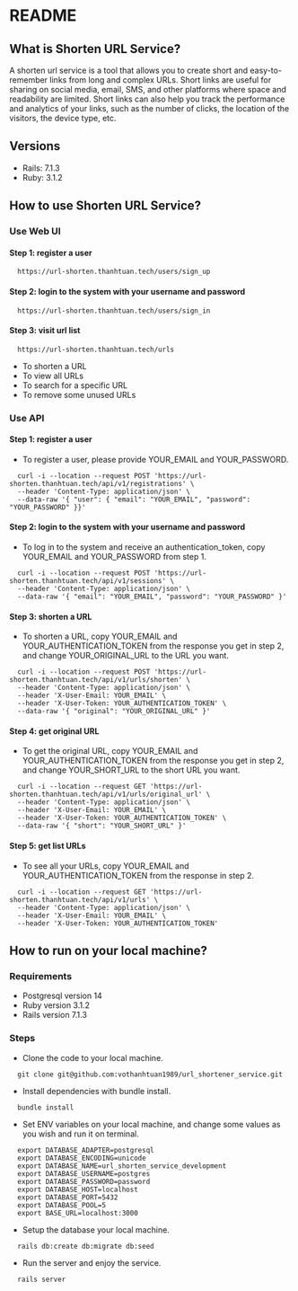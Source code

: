 # README

## What is Shorten URL Service?
A shorten url service is a tool that allows you to create short and easy-to-remember links from long and complex URLs. Short links are useful for sharing on social media, email, SMS, and other platforms where space and readability are limited. Short links can also help you track the performance and analytics of your links, such as the number of clicks, the location of the visitors, the device type, etc.

## Versions
- Rails: 7.1.3
- Ruby: 3.1.2

## How to use Shorten URL Service?
### Use Web UI
#### Step 1: register a user
```command
  https://url-shorten.thanhtuan.tech/users/sign_up
```

#### Step 2: login to the system with your username and password
```command
  https://url-shorten.thanhtuan.tech/users/sign_in
```

#### Step 3: visit url list
```command
  https://url-shorten.thanhtuan.tech/urls
```
- To shorten a URL
- To view all URLs
- To search for a specific URL
- To remove some unused URLs

### Use API
#### Step 1: register a user
- To register a user, please provide YOUR_EMAIL and YOUR_PASSWORD.

```command
  curl -i --location --request POST 'https://url-shorten.thanhtuan.tech/api/v1/registrations' \
  --header 'Content-Type: application/json' \
  --data-raw '{ "user": { "email": "YOUR_EMAIL", "password": "YOUR_PASSWORD" }}'
```

#### Step 2: login to the system with your username and password
- To log in to the system and receive an authentication_token, copy YOUR_EMAIL and YOUR_PASSWORD from step 1.

```command
  curl -i --location --request POST 'https://url-shorten.thanhtuan.tech/api/v1/sessions' \
  --header 'Content-Type: application/json' \
  --data-raw '{ "email": "YOUR_EMAIL", "password": "YOUR_PASSWORD" }'
```

#### Step 3: shorten a URL
- To shorten a URL, copy YOUR_EMAIL and YOUR_AUTHENTICATION_TOKEN from the response you get in step 2, and change YOUR_ORIGINAL_URL to the URL you want.

```command
  curl -i --location --request POST 'https://url-shorten.thanhtuan.tech/api/v1/urls/shorten' \
  --header 'Content-Type: application/json' \
  --header 'X-User-Email: YOUR_EMAIL' \
  --header 'X-User-Token: YOUR_AUTHENTICATION_TOKEN' \
  --data-raw '{ "original": "YOUR_ORIGINAL_URL" }'
```

#### Step 4: get original URL
- To get the original URL, copy YOUR_EMAIL and YOUR_AUTHENTICATION_TOKEN from the response you get in step 2, and change YOUR_SHORT_URL to the short URL you want.

```command
  curl -i --location --request GET 'https://url-shorten.thanhtuan.tech/api/v1/urls/original_url' \
  --header 'Content-Type: application/json' \
  --header 'X-User-Email: YOUR_EMAIL' \
  --header 'X-User-Token: YOUR_AUTHENTICATION_TOKEN' \
  --data-raw '{ "short": "YOUR_SHORT_URL" }'
```

#### Step 5: get list URLs
- To see all your URLs, copy YOUR_EMAIL and YOUR_AUTHENTICATION_TOKEN from the response in step 2.

```command
  curl -i --location --request GET 'https://url-shorten.thanhtuan.tech/api/v1/urls' \
  --header 'Content-Type: application/json' \
  --header 'X-User-Email: YOUR_EMAIL' \
  --header 'X-User-Token: YOUR_AUTHENTICATION_TOKEN'
```

## How to run on your local machine?
### Requirements
- Postgresql version 14
- Ruby version 3.1.2
- Rails version 7.1.3

### Steps
- Clone the code to your local machine.
```command
  git clone git@github.com:vothanhtuan1989/url_shortener_service.git
```

- Install dependencies with bundle install.
```command
  bundle install
```

- Set ENV variables on your local machine, and change some values as you wish and run it on terminal.
```command
  export DATABASE_ADAPTER=postgresql
  export DATABASE_ENCODING=unicode
  export DATABASE_NAME=url_shorten_service_development
  export DATABASE_USERNAME=postgres
  export DATABASE_PASSWORD=password
  export DATABASE_HOST=localhost
  export DATABASE_PORT=5432
  export DATABASE_POOL=5
  export BASE_URL=localhost:3000
```

- Setup the database your local machine.
```command
  rails db:create db:migrate db:seed
```

- Run the server and enjoy the service.
```command
  rails server
```